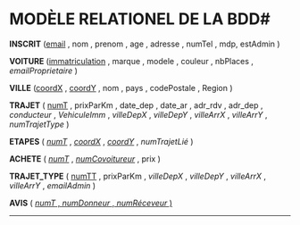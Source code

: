 # MODÈLE RELATIONEL DE LA BDD#
**INSCRIT**
(<u>email</u> , nom , prenom , age , adresse , numTel , mdp, estAdmin )

**VOITURE** (<u>immatriculation</u> , marque , modele , couleur , nbPlaces , _emailProprietaire_ )

**VILLE**
(<u>coordX</u> , <u>coordY</u> , nom , pays , codePostale , Region )

**TRAJET**
( <u>numT</u> , prixParKm , date_dep , date_ar , adr_rdv , adr_dep , _conducteur_ , _VehiculeImm_ ,  _villeDepX_ ,  _villeDepY_ , _villeArrX_ , _villeArrY_ , _numTrajetType_ )

**ETAPES**
( <u>_numT_</u> , <u>_coordX_</u> , <u>_coordY_</u> , _numTrajetLié_ )

**ACHETE**
( <u>_numT_</u> , <u>_numCovoitureur_</u> , prix )

**TRAJET_TYPE**
( <u>numTT</u> , prixParKm , _villeDepX_ ,  _villeDepY_ , _villeArrX_ , _villeArrY_ , _emailAdmin_ )

**AVIS**
( <u>_numT_<u> , <u>_numDonneur_</u> , <u>_numRéceveur_</u> )

*********************
